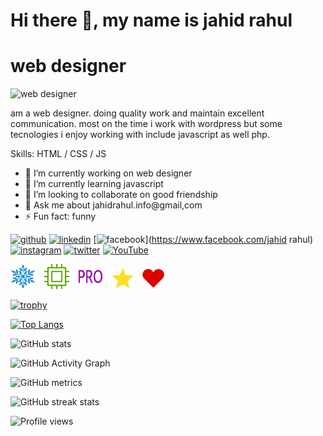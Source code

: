 # Hi there 👋, my name is jahid rahul
# web designer
![web designer](https://arturssmirnovs.github.io/github-profile-readme-generator/images/banner.png)

am a web designer. doing quality work and maintain excellent communication. most on the time i work with wordpress but some tecnologies i enjoy working with include javascript as well php.

Skills:  HTML / CSS / JS

- 🔭 I’m currently working on web designer  
- 🌱 I’m currently learning javascript 
- 👯 I’m looking to collaborate on good friendship 
- 💬 Ask me about jahidrahul.info@gmail,com 
- ⚡ Fun fact: funny 


[<img src='https://cdn.jsdelivr.net/npm/simple-icons@3.0.1/icons/github.svg' alt='github' height='40'>](https://github.com/jahidrahul50)  [<img src='https://cdn.jsdelivr.net/npm/simple-icons@3.0.1/icons/linkedin.svg' alt='linkedin' height='40'>](https://www.linkedin.com/in/jahidrahul50/)  [<img src='https://cdn.jsdelivr.net/npm/simple-icons@3.0.1/icons/facebook.svg' alt='facebook' height='40'>](https://www.facebook.com/jahid rahul)  [<img src='https://cdn.jsdelivr.net/npm/simple-icons@3.0.1/icons/instagram.svg' alt='instagram' height='40'>](https://www.instagram.com/jahidrahul50/)  [<img src='https://cdn.jsdelivr.net/npm/simple-icons@3.0.1/icons/twitter.svg' alt='twitter' height='40'>](https://twitter.com/@jahidrahul)  [<img src='https://cdn.jsdelivr.net/npm/simple-icons@3.0.1/icons/youtube.svg' alt='YouTube' height='40'>](https://www.youtube.com/channel/@jahidrahul50)  

<a href='https://archiveprogram.github.com/'><img src='https://raw.githubusercontent.com/acervenky/animated-github-badges/master/assets/acbadge.gif' width='40' height='40'></a> <a href='https://docs.github.com/en/developers'><img src='https://raw.githubusercontent.com/acervenky/animated-github-badges/master/assets/devbadge.gif' width='40' height='40'></a> <a href='https://github.com/pricing'><img src='https://raw.githubusercontent.com/acervenky/animated-github-badges/master/assets/pro.gif' width='40' height='40'></a> <a href='https://stars.github.com/'><img src='https://raw.githubusercontent.com/acervenky/animated-github-badges/master/assets/starbadge.gif' width='35' height='35'></a> <a href='https://docs.github.com/en/github/supporting-the-open-source-community-with-github-sponsors'><img src='https://raw.githubusercontent.com/acervenky/animated-github-badges/master/assets/sponsorbadge.gif' width='35' height='35'></a> 

[![trophy](https://github-profile-trophy.vercel.app/?username=jahidrahul50)](https://github.com/ryo-ma/github-profile-trophy)

[![Top Langs](https://github-readme-stats.vercel.app/api/top-langs/?username=jahidrahul50)](https://github.com/anuraghazra/github-readme-stats)

![GitHub stats](https://github-readme-stats.vercel.app/api?username=jahidrahul50&show_icons=true&count_private=true)  

![GitHub Activity Graph](https://activity-graph.herokuapp.com/graph?username=jahidrahul50)  

![GitHub metrics](https://metrics.lecoq.io/jahidrahul50)  

![GitHub streak stats](https://streak-stats.demolab.com/?user=jahidrahul50)  

![Profile views](https://gpvc.arturio.dev/jahidrahul50)  
